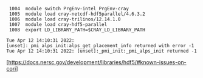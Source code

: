 ``` 
 1004  module switch PrgEnv-intel PrgEnv-cray
 1005  module load cray-netcdf-hdf5parallel/4.6.3.2
 1006  module load cray-trilinos/12.14.1.0
 1007  module load cray-hdf5-parallel
 1008  export LD_LIBRARY_PATH=$CRAY_LD_LIBRARY_PATH
 
Tue Apr 12 14:10:31 2022: [unset]:_pmi_alps_init:alps_get_placement_info returned with error -1
Tue Apr 12 14:10:31 2022: [unset]:_pmi_init:_pmi_alps_init returned -1
```
[https://docs.nersc.gov/development/libraries/hdf5/#known-issues-on-cori]
